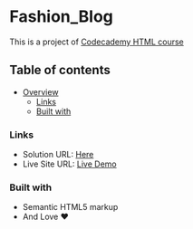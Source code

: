 # Fashion_Blog
This is a project of [Codecademy HTML course](https://www.codecademy.com/learn/learn-html)

## Table of contents

- [Overview](#overview)
  - [Links](#links)
  - [Built with](#built-with)
  

### Links

- Solution URL: [Here](https://github.com/nehanawar025/Fashion_Blog)
- Live Site URL: [Live Demo](https://nehanawar025.github.io/Fashion_Blog/)


### Built with

- Semantic HTML5 markup
- And Love :heart:
